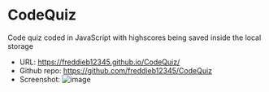# CodeQuiz
Code quiz coded in JavaScript with highscores being saved inside the local storage
- URL: https://freddieb12345.github.io/CodeQuiz/
- Github repo: https://github.com/freddieb12345/CodeQuiz
- Screenshot: ![image](https://user-images.githubusercontent.com/58634971/111040314-58e7a100-842a-11eb-883a-e7ddc21f62af.png)


